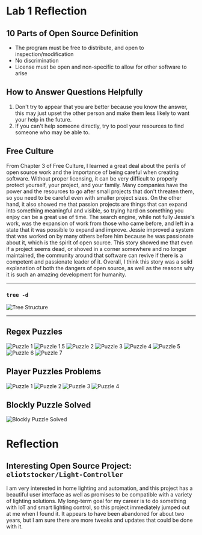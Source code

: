 # Lab 1 Reflection
## 10 Parts of Open Source Definition

- The program must be free to distribute, and open to inspection/modification
- No discrimination
- License must be open and non-specific to allow for other software to arise 

## How to Answer Questions Helpfully
1. Don't try to appear that you are better because you know the answer, this may just upset the other person and make them less likely to want your help in the future.
2. If you can't help someone directly, try to pool your resources to find someone who may be able to.

## Free Culture

From Chapter 3 of Free Culture, I learned a great deal about the perils of open source work and the importance of being careful when creating software. Without proper licensing, it can be very difficult to properly protect yourself, your project, and your family. Many companies have the power and the resources to go after small projects that don't threaten them, so you need to be careful even with smaller project sizes. On the other hand, it also showed me that passion projects are things that can expand into something meaningful and visible, so trying hard on something you enjoy can be a great use of time. The search engine, while not fully Jessie's work, was the expansion of work from those who came before, and left in a state that it was possible to expand and improve. Jessie improved a system that was worked on by many others before him because he was passionate about it, which is the spirit of open source. This story showed me that even if a project seems dead, or shoved in a corner somewhere and no longer maintained, the community around that software can revive if there is a competent and passionate leader of it. Overall, I think this story was a solid explanation of both the dangers of open source, as well as the reasons why it is such an amazing development for humanity.

---

### ```tree -d ```
![Tree Structure](images/treeStructure.png)

---

## Regex Puzzles
![Puzzle 1](RegexScreenshots/Ex1.png)
![Puzzle 1.5](RegexScreenshots/Ex1.5.png)
![Puzzle 2](RegexScreenshots/Ex2.png)
![Puzzle 3](RegexScreenshots/Ex3.png)
![Puzzle 4](RegexScreenshots/Ex4.png)
![Puzzle 5](RegexScreenshots/Ex5.png)
![Puzzle 6](RegexScreenshots/Ex6.png)
![Puzzle 7](RegexScreenshots/Ex7.png)

## Player Puzzles Problems
![Puzzle 1](RegexScreenshots/PlayerPuzzles/Problem1.png)
![Puzzle 2](RegexScreenshots/PlayerPuzzles/Problem2.png)
![Puzzle 3](RegexScreenshots/PlayerPuzzles/Problem3.png)
![Puzzle 4](RegexScreenshots/PlayerPuzzles/Problem4.png)

## Blockly Puzzle Solved
![Blockly Puzzle Solved](images/BlocklySolved.png)

# Reflection
## Interesting Open Source Project: ```eliotstocker/Light-Controller```

I am very interested in home lighting and automation, and this project has a beautiful user interface as well as promises to be compatible with a variety of lighting solutions. My long-term goal for my career is to do something with IoT and smart lighting control, so this project immediately jumped out at me when I found it. It appears to have been abandoned for about two years, but I am sure there are more tweaks and updates that could be done with it.